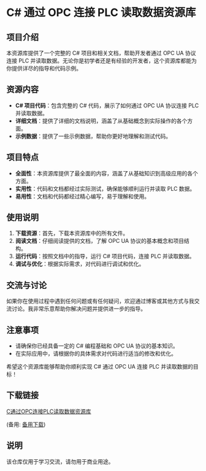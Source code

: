 # C# 通过 OPC 连接 PLC 读取数据资源库

## 项目介绍

本资源库提供了一个完整的 C# 项目和相关文档，帮助开发者通过 OPC UA 协议连接 PLC 并读取数据。无论你是初学者还是有经验的开发者，这个资源库都能为你提供详尽的指导和代码示例。

## 资源内容

- **C# 项目代码**：包含完整的 C# 代码，展示了如何通过 OPC UA 协议连接 PLC 并读取数据。
- **详细文档**：提供了详细的文档说明，涵盖了从基础概念到实际操作的各个方面。
- **示例数据**：提供了一些示例数据，帮助你更好地理解和测试代码。

## 项目特点

- **全面性**：本资源库提供了最全面的内容，涵盖了从基础知识到高级应用的各个方面。
- **实用性**：代码和文档都经过实际测试，确保能够顺利运行并读取 PLC 数据。
- **易用性**：文档和代码都经过精心编写，易于理解和使用。

## 使用说明

1. **下载资源**：首先，下载本资源库中的所有文件。
2. **阅读文档**：仔细阅读提供的文档，了解 OPC UA 协议的基本概念和项目结构。
3. **运行代码**：按照文档中的指导，运行 C# 项目代码，连接 PLC 并读取数据。
4. **调试与优化**：根据实际需求，对代码进行调试和优化。

## 交流与讨论

如果你在使用过程中遇到任何问题或有任何疑问，欢迎通过博客或其他方式与我交流讨论。我非常乐意帮助你解决问题并提供进一步的指导。

## 注意事项

- 请确保你已经具备一定的 C# 编程基础和 OPC UA 协议的基本知识。
- 在实际应用中，请根据你的具体需求对代码进行适当的修改和优化。

希望这个资源库能够帮助你顺利实现 C# 通过 OPC UA 连接 PLC 并读取数据的目标！

## 下载链接
[C通过OPC连接PLC读取数据资源库](https://pan.quark.cn/s/1d6b92030a22) 

(备用: [备用下载](https://pan.baidu.com/s/1pqkjeXdd7hIfjdGcfeUvpQ?pwd=1234))

## 说明

该仓库仅用于学习交流，请勿用于商业用途。
